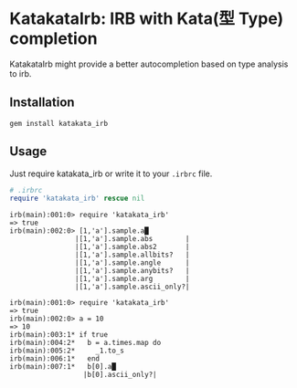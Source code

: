 # KatakataIrb: IRB with Kata(型 Type) completion

KatakataIrb might provide a better autocompletion based on type analysis to irb.

## Installation

```
gem install katakata_irb
```
## Usage

Just require katakata_irb or write it to your `.irbrc` file.

```ruby
# .irbrc
require 'katakata_irb' rescue nil
```

```
irb(main):001:0> require 'katakata_irb'
=> true
irb(main):002:0> [1,'a'].sample.a█
                |[1,'a'].sample.abs        |
                |[1,'a'].sample.abs2       |
                |[1,'a'].sample.allbits?   |
                |[1,'a'].sample.angle      |
                |[1,'a'].sample.anybits?   |
                |[1,'a'].sample.arg        |
                |[1,'a'].sample.ascii_only?|
```

```
irb(main):001:0> require 'katakata_irb'
=> true
irb(main):002:0> a = 10
=> 10
irb(main):003:1* if true
irb(main):004:2*   b = a.times.map do
irb(main):005:2*     _1.to_s
irb(main):006:1*   end
irb(main):007:1*   b[0].a█
                  |b[0].ascii_only?|
```
